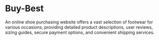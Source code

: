 # Buy-Best
An online shoe purchasing website offers a vast selection of footwear for various occasions, providing detailed product descriptions, user reviews, sizing guides, secure payment options, and convenient shipping services.
